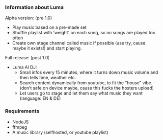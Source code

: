 ### Information about Luma 
Alpha version: (pre 1.0)
- Play music based on a pre-made set 
- Shuffle playlist with 'weight' on each song, so no songs are played too often
- Create own stage channel called music if possible (use try, cause maybe it exists!) and start playing.


Full release: (post 1.0)
- Luma AI DJ:
    - Small infos every 15 minutes, where it turns down music volume and then tells time, weather etc.
    - Search content dynamically from youtube, to fit the "house" vibe. (don't safe on device maybe, cause this fucks the hosters upload)
    - Let users go to stage and let them say what music they want (language: EN & DE)



### Requirements
- NodeJS
- ffmpeg
- A music library (selfhosted, or youtube playlist)